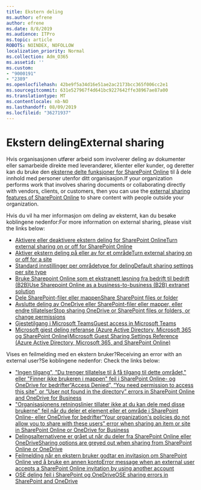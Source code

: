 ```yaml
---
title: Ekstern deling
ms.author: efrene
author: efrene
ms.date: 8/8/2019
ms.audience: ITPro
ms.topic: article
ROBOTS: NOINDEX, NOFOLLOW
localization_priority: Normal
ms.collection: Adm_O365
ms.assetid: ''
ms.custom:
- "9000191"
- "2389"
ms.openlocfilehash: 42be9f5a34d16e51ae2ac2173bcc365f006cc2e1
ms.sourcegitcommit: 631e527967f4d641bc9227642ffe38967ae87a00
ms.translationtype: MT
ms.contentlocale: nb-NO
ms.lasthandoff: 08/09/2019
ms.locfileid: "36271937"
---
```

# <a name="external-sharing"></a><span data-ttu-id="967d8-102">Ekstern deling</span><span class="sxs-lookup"><span data-stu-id="967d8-102">External sharing</span></span>

<span data-ttu-id="967d8-103">Hvis organisasjonen utfører arbeid som involverer deling av dokumenter eller samarbeide direkte med leverandører, klienter eller kunder, og deretter kan du bruke den [eksterne delte funksjoner for SharePoint Online](https://docs.microsoft.com/sharepoint/external-sharing-overview) til å dele innhold med personer utenfor ditt organisasjon.</span><span class="sxs-lookup"><span data-stu-id="967d8-103">If your organization performs work that involves sharing documents or collaborating directly with vendors, clients, or customers, then you can use the [external sharing features of SharePoint Online](https://docs.microsoft.com/sharepoint/external-sharing-overview) to share content with people outside your organization.</span></span>

<span data-ttu-id="967d8-104">Hvis du vil ha mer informasjon om deling av eksternt, kan du besøke koblingene nedenfor:</span><span class="sxs-lookup"><span data-stu-id="967d8-104">For more information on external sharing, please visit the links below:</span></span>

- [<span data-ttu-id="967d8-105">Aktivere eller deaktivere ekstern deling for SharePoint Online</span><span class="sxs-lookup"><span data-stu-id="967d8-105">Turn external sharing on or off for SharePoint Online</span></span>](https://docs.microsoft.com/sharepoint/turn-external-sharing-on-or-off)
- [<span data-ttu-id="967d8-106">Aktiver ekstern deling på eller av for et område</span><span class="sxs-lookup"><span data-stu-id="967d8-106">Turn external sharing on or off for a site</span></span>](https://docs.microsoft.com/sharepoint/change-external-sharing-site)
- [<span data-ttu-id="967d8-107">Standard innstillinger per områdetype for deling</span><span class="sxs-lookup"><span data-stu-id="967d8-107">Default sharing settings per site type</span></span>](https://docs.microsoft.com/Office365/Enterprise/microsoft-365-guest-settings#sharepoint-site-level)
- [<span data-ttu-id="967d8-108">Bruke Sharepoint Online som et ekstranett løsning fra bedrift til bedrift (B2B)</span><span class="sxs-lookup"><span data-stu-id="967d8-108">Use Sharepoint Online as a business-to-business (B2B) extranet solution</span></span>](https://docs.microsoft.com/sharepoint/create-b2b-extranet)
- [<span data-ttu-id="967d8-109">Dele SharePoint-filer eller mappen</span><span class="sxs-lookup"><span data-stu-id="967d8-109">Share SharePoint files or folder</span></span>](https://support.office.com/article/share-sharepoint-files-or-folders-1fe37332-0f9a-4719-970e-d2578da4941c)
- [<span data-ttu-id="967d8-110">Avslutte deling av OneDrive eller SharePoint-filer eller mapper, eller endre tillatelser</span><span class="sxs-lookup"><span data-stu-id="967d8-110">Stop sharing OneDrive or SharePoint files or folders, or change permissions</span></span>](https://support.office.com/article/stop-sharing-onedrive-or-sharepoint-files-or-folders-or-change-permissions-0a36470f-d7fe-40a0-bd74-0ac6c1e13323?ui=en-US&rs=en-US&ad=US)
- [<span data-ttu-id="967d8-111">Gjestetilgang i Microsoft Teams</span><span class="sxs-lookup"><span data-stu-id="967d8-111">Guest access in Microsoft Teams</span></span>](https://docs.microsoft.com/MicrosoftTeams/guest-access)
- [<span data-ttu-id="967d8-112">Microsoft gjest deling referanse (Azure Active Directory, Microsoft 365 og SharePoint Online)</span><span class="sxs-lookup"><span data-stu-id="967d8-112">Microsoft Guest Sharing Settings Reference (Azure Active Directory, Microsoft 365, and SharePoint Online)</span></span>](https://docs.microsoft.com/Office365/Enterprise/microsoft-365-guest-settings)

<span data-ttu-id="967d8-113">Vises en feilmelding med en ekstern bruker?</span><span class="sxs-lookup"><span data-stu-id="967d8-113">Receiving an error with an external user?</span></span><span data-ttu-id="967d8-114">Se koblingene nedenfor:</span><span class="sxs-lookup"><span data-stu-id="967d8-114"> Check the links below:</span></span>

- [<span data-ttu-id="967d8-115">"Ingen tilgang", "Du trenger tillatelse til å få tilgang til dette området," eller "Finner ikke brukeren i mappen" feil i SharePoint Online- og OneDrive for bedrifter</span><span class="sxs-lookup"><span data-stu-id="967d8-115">“Access Denied”, “You need permission to access this site”, or “User not found in the directory” errors in SharePoint Online and OneDrive for Business</span></span>](https://docs.microsoft.com/sharepoint/support/administration/access-denied-or-need-permission-error-sharepoint-online-or-onedrive-for-business)
- [<span data-ttu-id="967d8-116">"Organisasjonens retningslinjer tillater ikke at du kan dele med disse brukerne" feil når du deler et element eller et område i SharePoint Online- eller OneDrive for bedrifter</span><span class="sxs-lookup"><span data-stu-id="967d8-116">“Your organization's policies do not allow you to share with these users” error when sharing an item or site in SharePoint Online or OneDrive for Business</span></span>](https://docs.microsoft.com/en-us/sharepoint/support/administration/organization-policies-do-not-allow-you-to-share-with-users-error)
- [<span data-ttu-id="967d8-117">Delingsalternativene er grået ut når du deler fra SharePoint Online eller OneDrive</span><span class="sxs-lookup"><span data-stu-id="967d8-117">Sharing options are greyed out when sharing from SharePoint Online or OneDrive</span></span>](https://docs.microsoft.com/sharepoint/support/administration/sharing-options-grayed-out-when-sharing-from-sharepoint-online-or-onedrive)
- [<span data-ttu-id="967d8-118">Feilmelding når en ekstern bruker godtar en invitasjon om SharePoint Online ved å bruke en annen konto</span><span class="sxs-lookup"><span data-stu-id="967d8-118">Error message when an external user accepts a SharePoint Online invitation by using another account</span></span>](https://support.office.com/article/Error-message-when-an-external-user-accepts-a-SharePoint-Online-invitation-by-using-another-account-f0d34413-ea7c-42c7-a485-c4e5d421e5f0-)
- [<span data-ttu-id="967d8-119">OSE deling feil i SharePoint og OneDrive</span><span class="sxs-lookup"><span data-stu-id="967d8-119">OSE sharing errors in SharePoint and OneDrive</span></span>](https://docs.microsoft.com/sharepoint/sharepoint-onedrive-error-message)


